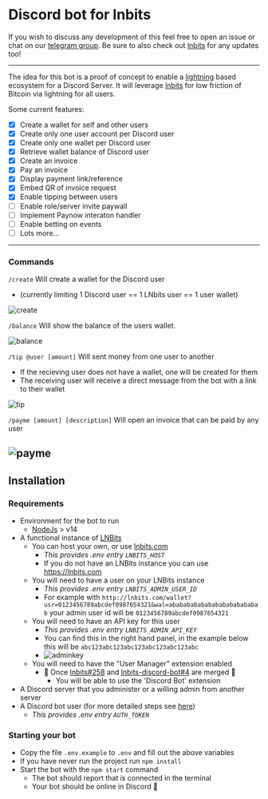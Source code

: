 # Discord bot for lnbits

If you wish to discuss any development of this feel free to open an issue or chat on our [telegram group](https://t.me/joinchat/dh4xD_LwlAphOWNk).
Be sure to also check out [lnbits](https://github.com/lnbits/lnbits) for any updates too!

---

The idea for this bot is a proof of concept to enable a [lightning](https://lightning.network/) based ecosystem for a Discord Server. It will leverage [lnbits](https://github.com/lnbits/lnbits) for low friction of Bitcoin via lightning for all users. 

Some current features:

- [x] Create a wallet for self and other users
- [x] Create only one user account per Discord user
- [x] Create only one wallet per Discord user
- [x] Retrieve wallet balance of Discord user
- [x] Create an invoice
- [X] Pay an invoice
- [x] Display payment link/reference
- [x] Embed QR of invoice request
- [X] Enable tipping between users
- [ ] Enable role/server invite paywall
- [ ] Implement Paynow interaton handler
- [ ] Enable betting on events
- [ ] Lots more...

---

### Commands

`/create` Will create a wallet for the Discord user 
  - (currently limiting 1 Discord user == 1 LNbits user == 1 user wallet)

![create](https://imgur.com/CWdDusE.png)

`/balance` Will show the balance of the users wallet.

![balance](https://imgur.com/tKeReCp.png)

`/tip @user [amount]` Will sent money from one user to another
  - If the recieving user does not have a wallet, one will be created for them
  - The receiving user will receive a direct message from the bot with a link to their wallet

![tip](https://imgur.com/K3tnChK.png)

`/payme [amount] [description]` Will open an invoice that can be paid by any user

![payme](https://imgur.com/dFvAqL3.png)
---

## Installation

### Requirements
- Environment for the bot to run
  - [NodeJs](https://nodejs.org/en/download/current/) > v14
- A functional instance of [LNBits](https://github.com/lnbits/lnbits)
  - You can host your own, or use [lnbits.com](https://lnbits.com)
    - _This provides .env entry `LNBITS_HOST`_
    - If you do not have an LNBits instance you can use https://lnbits.com
  - You will need to have a user on your LNBits instance
    - _This provides .env entry `LNBITS_ADMIN_USER_ID`_
    - For example with `http://lnbits.com/wallet?usr=0123456789abcdef0987654321&wal=ababababababababababababab` your admin user id will be `0123456789abcdef0987654321`
  - You will need to have an API key for this user 
    - _This provides .env entry `LNBITS_ADMIN_API_KEY`_
    - You can find this in the right hand panel, in the example below this will be `abc123abc123abc123abc123abc123abc`
    - ![adminkey](https://i.imgur.com/RNTs4Kk.png)
  - You will need to have the "User Manager" extension enabled
    - 🚨 Once [lnbits#258](https://github.com/lnbits/lnbits/pull/258) and [lnbits-discord-bot#4](https://github.com/chrislennon/lnbits-discord-bot/pull/4) are merged 🚨
      - You will be able to use the 'Discord Bot' extension
- A Discord server that you administer or a willing admin from another server
- A Discord bot user (for more detailed steps see [here](./docs/discord_bot.md)) 
  - _This provides .env entry `AUTH_TOKEN`_

### Starting your bot
- Copy the file `.env.example` to `.env` and fill out the above variables
- If you have never run the project run `npm install`
- Start the bot with the `npm start` command
  - The bot should report that is connected in the terminal
  - Your bot should be online in Discord 🎉
